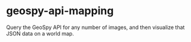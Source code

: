# geospy-api-mapping
Query the GeoSpy API for any number of images, and then visualize that JSON data on a world map.
